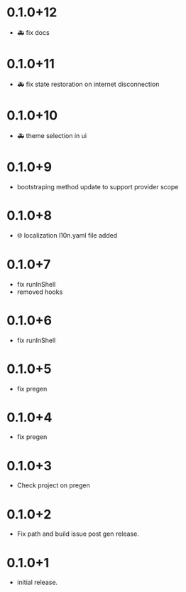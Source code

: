 # 0.1.0+12
- 🚑 fix docs

# 0.1.0+11
- 🚑 fix state restoration on internet disconnection 

# 0.1.0+10
- 🚑 theme selection in ui

# 0.1.0+9
- bootstraping method update to support provider scope

# 0.1.0+8
- 🌐 localization l10n.yaml file added

# 0.1.0+7
- fix runInShell
- removed hooks

# 0.1.0+6
- fix runInShell

# 0.1.0+5
- fix pregen

# 0.1.0+4
- fix pregen

# 0.1.0+3
- Check project on pregen

# 0.1.0+2
- Fix path and build issue post gen  release.

# 0.1.0+1
- initial release.
